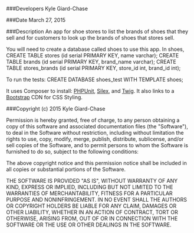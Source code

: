 ###Developers
Kyle Giard-Chase

###Date
March 27, 2015

###Description
An app for shoe stores to list the brands of shoes that they sell and for customers to look up the brands of shoes that stores sell.

You will need to create a database called shoes to use this app.
    In shoes,
    CREATE TABLE stores (id serial PRIMARY KEY, name varchar);
    CREATE TABLE brands (id serial PRIMARY KEY, brand_name varchar);
    CREATE TABLE stores_brands (id serial PRIMARY KEY, store_id int, brand_id int);

To run the tests:
    CREATE DATABASE shoes_test WITH TEMPLATE shoes;
    
It uses Composer to install:
<a href="https://phpunit.de/" target="_blank">PHPUnit</a>, <a href="http://silex.sensiolabs.org/" target="_blank">Silex</a>, and <a href="http://twig.sensiolabs.org/" target="_blank">Twig</a>.  It also links to a <a href="http://www.bootstrapcdn.com/" target="_blank">Bootstrap</a> CDN for CSS Styling.

###Copyright (c) 2015 Kyle Giard-Chase

Permission is hereby granted, free of charge, to any person obtaining a copy
of this software and associated documentation files (the "Software"), to deal
in the Software without restriction, including without limitation the rights
to use, copy, modify, merge, publish, distribute, sublicense, and/or sell
copies of the Software, and to permit persons to whom the Software is
furnished to do so, subject to the following conditions:

The above copyright notice and this permission notice shall be included in
all copies or substantial portions of the Software.

THE SOFTWARE IS PROVIDED "AS IS", WITHOUT WARRANTY OF ANY KIND, EXPRESS OR
IMPLIED, INCLUDING BUT NOT LIMITED TO THE WARRANTIES OF MERCHANTABILITY,
FITNESS FOR A PARTICULAR PURPOSE AND NONINFRINGEMENT. IN NO EVENT SHALL THE
AUTHORS OR COPYRIGHT HOLDERS BE LIABLE FOR ANY CLAIM, DAMAGES OR OTHER
LIABILITY, WHETHER IN AN ACTION OF CONTRACT, TORT OR OTHERWISE, ARISING FROM,
OUT OF OR IN CONNECTION WITH THE SOFTWARE OR THE USE OR OTHER DEALINGS IN
THE SOFTWARE.
